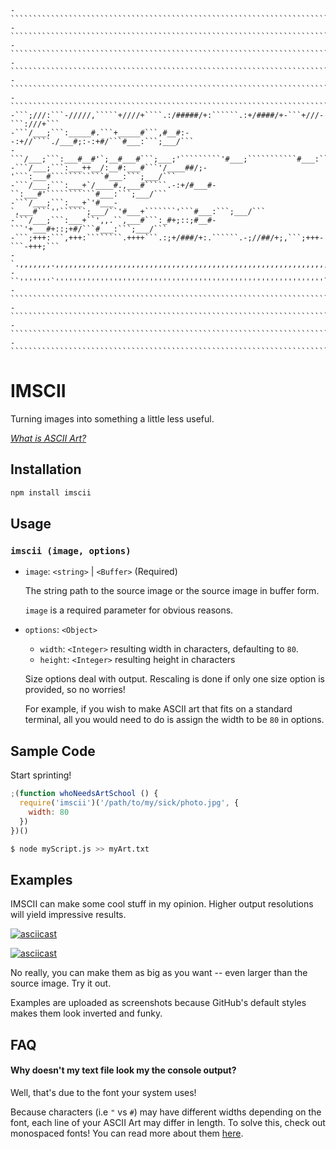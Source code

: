 `````````````````````````````````````````````````````````````````````````````````
-````````````````````````````````````````````````````````````````````````````````
-````````````````````````````````````````````````````````````````````````````````
-````````````````````````````````````````````````````````````````````````````````
-````````````````````````````````````````````````````````````````````````````````
-````````````````````````````````````````````````````````````````````````````````
-````````````````````````````````````````````````````````````````````````````````
-```;///:```-/////,`````+////+````.:/#####/+:``````.:+/####/+-```+///-```:///+```
-```/___;```:_____#.```+_____#```,#__#:--:+//````./___#;:-:+#/```#___:```;___/```
-```/___;```:___#__#'`;__#___#```;___;'`````````'#___;```````````#___:```;___/```
-```/___;```:___++__/:__#:___#```'/____##/;-'```:___#````````````#___:```;___/```
-```/___;```:___+`/____#.,___#`````.-:+/#___#-``:___#'```````````#___:```;___/```
-```/___;```:___+`'#___-`,___#```''``````;___/``'#___+```````'```#___:```;___/```
-```/___;```:___+``',,.``,___#```:_#+;::;#__#-```'+___#+::;+#/```#___:```;___/```
-```;+++:```,+++:````````.++++```.:;+/###/+:.``````.-;//##/+;,```;+++-```-+++;```
-`.,,,,,,,.,,,,,,,,,,,,,,,,,,,,,,,,,,,,,,,,,,,,,,,,,,,,,,,,,,,,,,,,,,,,,,,,,,,,.`
-``'''''''`''''''''''''''''''''''''''''''''''''''''''''''''''''''''''''`'''''''``
-````````````````````````````````````````````````````````````````````````````````
-````````````````````````````````````````````````````````````````````````````````
-````````````````````````````````````````````````````````````````````````````````
-````````````````````````````````````````````````````````````````````````````````
`````````````````````````````````````````````````````````````````````````````````

# IMSCII

Turning images into something a little less useful.

[_What is ASCII Art?_](https://en.wikipedia.org/wiki/ASCII_art)

## Installation

```sh
npm install imscii
```

## Usage

### `imscii (image, options)`

- `image`: `<string>` | `<Buffer>` (Required)

  The string path to the source image or the source image in buffer form.

  `image` is a required parameter for obvious reasons.

- `options`: `<Object>`

  - `width`: `<Integer>` resulting width in characters, defaulting to `80`.
  - `height`: `<Integer>` resulting height in characters

  Size options deal with output. Rescaling is done if only one size option is provided, so no worries!

  For example, if you wish to make ASCII art that fits on a standard terminal, all you would need to do is assign the width to be `80` in options.

## Sample Code

Start sprinting!

```js
;(function whoNeedsArtSchool () {
  require('imscii')('/path/to/my/sick/photo.jpg', {
    width: 80
  })
})()
```

```sh
$ node myScript.js >> myArt.txt
```

## Examples

IMSCII can make some cool stuff in my opinion. Higher output resolutions will yield impressive results.

[![asciicast](https://asciinema.org/a/3gW73MFxlgRYegOgxb1OBAUvM.svg)](https://asciinema.org/a/3gW73MFxlgRYegOgxb1OBAUvM)

[![asciicast](https://asciinema.org/a/JZzhS5l18gKGP2djz3HMYh2rL.svg)](https://asciinema.org/a/JZzhS5l18gKGP2djz3HMYh2rL)

No really, you can make them as big as you want -- even larger than the source image. Try it out.

Examples are uploaded as screenshots because GitHub's default styles makes them look inverted and funky.

## FAQ

#### Why doesn't my text file look my the console output?

Well, that's due to the font your system uses!

Because characters (i.e `"` vs `#`) may have different widths depending on the font, each line of your ASCII Art may differ in length. To solve this, check out monospaced fonts! You can read more about them [here](https://en.wikipedia.org/wiki/Monospaced_font).
